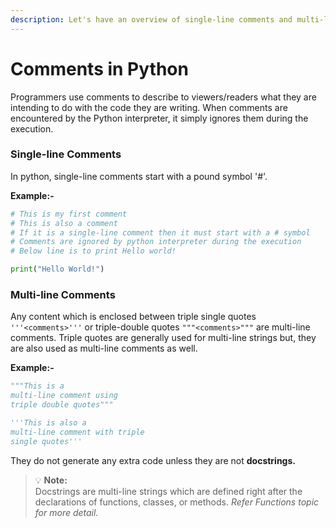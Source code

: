 ```yaml
---
description: Let's have an overview of single-line comments and multi-line comments
---
```


# Comments in Python

Programmers use comments to describe to viewers/readers what they are intending to do with the code they are writing. When comments are encountered by the Python interpreter, it simply ignores them during the execution.

### Single-line Comments

In python, single-line comments start with a pound symbol '\#'.

**Example:-**

```python
# This is my first comment
# This is also a comment
# If it is a single-line comment then it must start with a # symbol
# Comments are ignored by python interpreter during the execution
# Below line is to print Hello world!

print("Hello World!")
```

### **Multi**-line Comments

Any content which is enclosed between triple single quotes `'''<comments>'''` or triple-double quotes `"""<comments>"""` are multi-line comments. Triple quotes are generally used for multi-line strings but, they are also used as multi-line comments as well.

**Example:-**

```python
"""This is a 
multi-line comment using
triple double quotes"""

'''This is also a 
multi-line comment with triple
single quotes'''
```

They do not generate any extra code unless they are not **docstrings.**

> 💡 **Note:**   
> Docstrings are multi-line strings which are defined right after the declarations of functions, classes, or methods. _Refer Functions topic for more detail._

